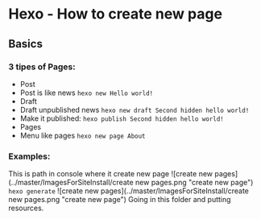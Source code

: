 # Hexo - How to create new page

## Basics
### 3 tipes of Pages:
* Post
 * Post is like news
 `hexo new Hello world!`
* Draft
 * Draft unpublished news
 `hexo new draft Second hidden hello world!`
 * Make it published:
 `hexo publish Second hidden hello world!`
* Pages
 * Menu like pages
 `hexo new page About`
 ### Examples:
 This is path in console where it create new page
 ![create new pages](../master/ImagesForSiteInstall/create new pages.png "create new page")
 `hexo generate`
 ![create new pages](../master/ImagesForSiteInstall/create new pages.png "create new page")
 Going in this folder and putting resources.
